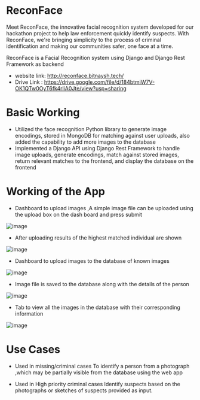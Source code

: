 # ReconFace 

Meet ReconFace, the innovative facial recognition system developed for our hackathon project to help law enforcement quickly identify suspects. With ReconFace, we're bringing simplicity to the process of criminal identification and making our communities safer, one face at a time.

ReconFace is a Facial Recognition system using Django and Django Rest Framework as backend

- website link: http://reconface.bitnaysh.tech/ 
- Drive Link : https://drive.google.com/file/d/184btmiW7V-OK1QTw0OyT6fk4rliA0Jte/view?usp=sharing

# Basic Working 

- Utilized the face recognition Python library to generate image encodings, stored in MongoDB for matching against
user uploads, also added the capability to add more images to the database
- Implemented a Django API using Django Rest Framework to handle image uploads, generate encodings, match
against stored images, return relevant matches to the frontend, and display the database on the frontend

# Working of the App

- Dashboard to upload images ,A simple image file can be uploaded using the upload box on the dash board and press submit

![image](https://user-images.githubusercontent.com/72181610/227723745-e0a9a5e5-0531-4a7e-bc4d-d790788d4fdc.png)

- After uploading results of the highest matched individual are shown 

![image](https://user-images.githubusercontent.com/72181610/227723763-996083fa-328e-4dcd-97ea-2b5ab92eee56.png)

- Dashboard to upload images to the database of known images

![image](https://user-images.githubusercontent.com/72181610/227723791-776754e0-00a7-4636-aeac-6cd4580caa43.png)

- Image file is saved to the database along with the details of the person 

![image](https://user-images.githubusercontent.com/72181610/227723800-82f4e339-357a-4dde-8334-4c5867e0190c.png)

- Tab to view all the images in the database with their corresponding information

![image](https://user-images.githubusercontent.com/72181610/227723839-b9f28f91-f772-4aa9-9995-b4b32c211d0d.png)

# Use Cases 

- Used in missing/criminal cases
To identify a person from a photograph ,which may be partially visible from the database using the web app

- Used in High priority criminal cases
Identify suspects based on the photographs or sketches  of suspects provided as input.


